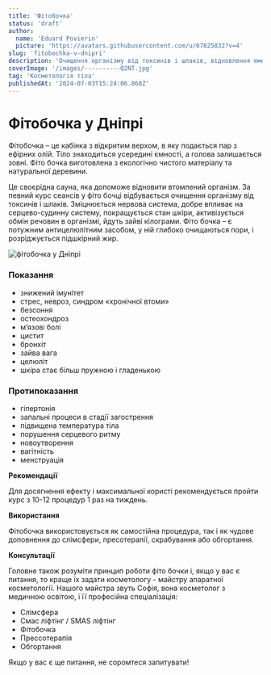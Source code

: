 ```yaml
---
title: 'Фітобочка'
status: 'draft'
author:
  name: 'Eduard Povierin'
  picture: 'https://avatars.githubusercontent.com/u/67825832?v=4'
slug: 'fitobochka-v-dnipri'
description: 'Очищення організму від токсинів і шлаків, відновлення емоційного стану за допомогою фітобочки у Дніпрі'
coverImage: '/images/----------Q2NT.jpg'
tag: 'Косметологія тіла'
publishedAt: '2024-07-03T15:24:06.868Z'
---
```


# Фітобочка у Дніпрі

Фітобочка – це кабінка з відкритим верхом, в яку подається пар з ефірних олій. Тіло знаходиться усередині ємності, а голова залишається зовні. Фіто бочка виготовлена з екологічно чистого матеріалу та натуральної деревини.

Це своєрідна сауна, яка допоможе відновити втомлений організм. За певний курс сеансів у фіто бочці відбувається очищення організму від токсинів і шлаків. Зміцнюється нервова система, добре впливає на серцево-судинну систему, покращується стан шкіри, активізується обмін речовин в організмі, йдуть зайві кілограми. Фіто бочка – є потужним антицелюлітним засобом, у ній глибоко очищаються пори, і розріджується підшкірний жир.

![фітобочка у Дніпрі](/images/----------U1OD.jpg)

### Показання

- знижений імунітет
- стрес, невроз, синдром «хронічної втоми»
- безсоння
- остеохондроз
- м’язові болі
- цистит
- бронхіт
- зайва вага
- целюліт
- шкіра стає більш пружною і гладенькою

### Протипоказання

- гіпертонія
- запальні процеси в стадії загострення
- підвищена температура тіла
- порушення серцевого ритму
- новоутворення
- вагітність
- менструація

**Рекомендації**

Для досягнення ефекту і максимальної користі рекомендується пройти курс з 10-12 процедур 1 раз на тиждень.

**Використання**

Фітобочка використовується як самостійна процедура, так і як чудове доповнення до слімсфери, пресотерапії, скрабування або обгортання.

**Консультації**

Головне також розуміти принцип роботи фіто бочки і, якщо у вас є питання, то краще їх задати косметологу - майстру апаратної косметології. Нашого майстра звуть Софія, вона косметолог з медичною освітою, і її професійна спеціалізація:

- Слімсфера
- Смас ліфтінг / SMAS ліфтінг
- Фітобочка
- Прессотерапія
- Обгортання

Якщо у вас є ще питання, не соромтеся запитувати!